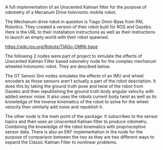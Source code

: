 A full implementation of an Unscented Kalman filter for the purpose of odometry of a Mecanum Drive holonomic mobile robot. 

The Mechanum drive robot in question is Tiago Omni-Base from PAL Robotics. They created a version of their robot built for ROS and Gazebo.
Here is the URL to their installation instructions as well as their instructions to launch an empty world with their robot spawned.

https://wiki.ros.org/Robots/TIAGo-OMNI-base

The following 2 nodes were part of project to simulate the effects of Unscented Kalman Filter based odometry node for the complex mechanum wheeled holonomic robot.
They are descibed below.

The GT Sensor Sim nodes simulates the effects of an IMU and wheel encoders as those sensors aren't actually a part of the robot description. 
It does this by taking the ground truth pose and twist of the robot from Gazebo and then republishing the ground truth body angular velocity with added sensor noise.
It also uses the robots current body twist as well as its knowledge of the inverse kinematics of the robot to solve for the wheel velocity then similarly add noise and republish it.

The other node is the main point of the package. It subscribes to the sensor topics and then uses an Unscented Kalman filter to produce odometry.
Combining the knowledge of the robot kinematics with proprioceptive sensor data. There is also an EKF implementation in the node for the purpose of comparison between the two
as they are two different ways to expand the Classic Kalman Filter to nonlinear problems.

